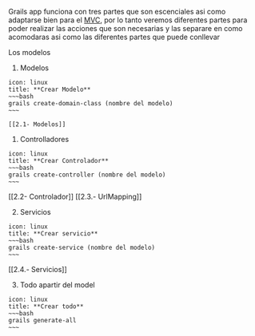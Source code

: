 Grails app funciona con tres partes que son escenciales asi como adaptarse bien para el [MVC](https://developer.mozilla.org/es/docs/Glossary/MVC), por lo tanto veremos diferentes partes para poder realizar las acciones que son necesarias y las separare en como acomodaras asi como las diferentes partes que puede conllevar

 Los modelos
1. Modelos

```ad-info
icon: linux
title: **Crear Modelo**
~~~bash
grails create-domain-class (nombre del modelo)
~~~
```
	[[2.1- Modelos]] 

1. Controlladores
```ad-info
icon: linux
title: **Crear Controlador**
~~~bash
grails create-controller (nombre del modelo)
~~~
```
[[2.2- Controlador]] 
[[2.3.- UrlMapping]] 

2. Servicios
```ad-info
icon: linux
title: **Crear servicio**
~~~bash
grails create-service (nombre del modelo)
~~~
```
[[2.4.- Servicios]] 


3. Todo apartir del model
```ad-info
icon: linux
title: **Crear todo**
~~~bash
grails generate-all
~~~
```

